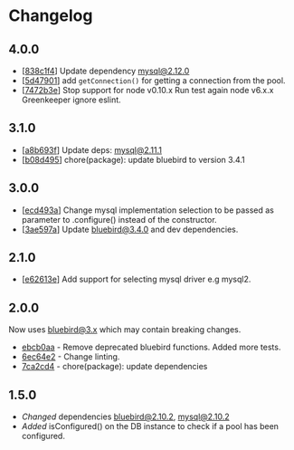 # Changelog

## 4.0.0

* [[838c1f4](../../commit/838c1f4)] Update dependency mysql@2.12.0
* [[5d47901](../../commit/5d47901)] add `getConnection()` for getting a connection from the pool.
* [[7472b3e](../../commit/7472b3e)] Stop support for node v0.10.x Run test again node v6.x.x Greenkeeper ignore eslint.

## 3.1.0

* [[a8b693f](../../commit/a8b693f)] Update deps: mysql@2.11.1
* [[b08d495](../../commit/b08d495)] chore(package): update bluebird to version 3.4.1

## 3.0.0

* [[ecd493a](../../commit/ecd493a)] Change mysql implementation selection to be passed as parameter to .configure() instead of the constructor.
* [[3ae597a](../../commit/3ae597a)] Update bluebird@3.4.0 and dev dependencies.

## 2.1.0

*  [[e62613e](../../commit/e62613e)] Add support for selecting mysql driver e.g mysql2.

## 2.0.0

Now uses bluebird@3.x which may contain breaking changes.

* [ebcb0aa](../../commit/ebcb0aa) - Remove deprecated bluebird functions. Added more tests.
* [6ec64e2](../../commit/6ec64e2) - Change linting.
* [7ca2cd4](../../commit/7ca2cd4) - chore(package): update dependencies

## 1.5.0

- *Changed* dependencies bluebird@2.10.2, mysql@2.10.2
- *Added* isConfigured() on the DB instance to check if a pool has been configured.
